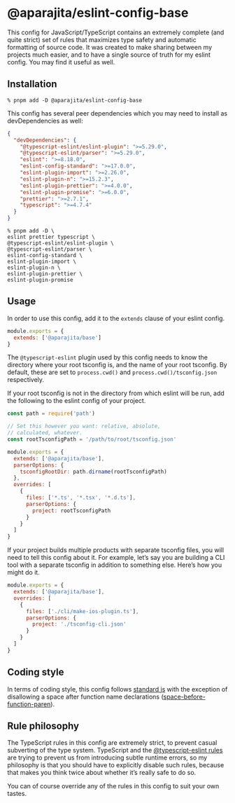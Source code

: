 # @aparajita/eslint-config-base

This config for JavaScript/TypeScript contains an extremely complete (and quite strict) set of rules that maximizes type safety and automatic formatting of source code. It was created to make sharing between my projects much easier, and to have a single source of truth for my eslint config. You may find it useful as well.

## Installation

```shell
% pnpm add -D @aparajita/eslint-config-base
```

This config has several peer dependencies which you may need to install as devDependencies as well:

```json
{
  "devDependencies": {
    "@typescript-eslint/eslint-plugin": ">=5.29.0",
    "@typescript-eslint/parser": ">=5.29.0",
    "eslint": ">=8.18.0",
    "eslint-config-standard": ">=17.0.0",
    "eslint-plugin-import": ">=2.26.0",
    "eslint-plugin-n": ">=15.2.3",
    "eslint-plugin-prettier": ">=4.0.0",
    "eslint-plugin-promise": ">=6.0.0",
    "prettier": ">=2.7.1",
    "typescript": ">=4.7.4"
  }
}
```
```shell
% pnpm add -D \
eslint prettier typescript \
@typescript-eslint/eslint-plugin \
@typescript-eslint/parser \
eslint-config-standard \
eslint-plugin-import \
eslint-plugin-n \
eslint-plugin-prettier \
eslint-plugin-promise
```

## Usage

In order to use this config, add it to the `extends` clause of your eslint config.

```js
module.exports = {
  extends: ['@aparajita/base']
}
```

The `@typescript-eslint` plugin used by this config needs to know the directory where your root tsconfig is, and the name of your root tsconfig. By default, these are set to `process.cwd()` and `process.cwd()/tsconfig.json` respectively.

If your root tsconfig is not in the directory from which eslint will be run, add the following to the eslint config of your project.

```js
const path = require('path')

// Set this however you want: relative, absolute,
// calculated, whatever.
const rootTsconfigPath = '/path/to/root/tsconfig.json'

module.exports = {
  extends: ['@aparajita/base'],
  parserOptions: {
    tsconfigRootDir: path.dirname(rootTsconfigPath)
  },
  overrides: [
    {
      files: ['*.ts', '*.tsx', '*.d.ts'],
      parserOptions: {
        project: rootTsconfigPath
      }
    }
  ]
}
```

If your project builds multiple products with separate tsconfig files, you will need to tell this config about it. For example, let’s say you are building a CLI tool with a separate tsconfig in addition to something else. Here’s how you might do it.

```js
module.exports = {
  extends: ['@aparajita/base'],
  overrides: [
    {
      files: ['./cli/make-ios-plugin.ts'],
      parserOptions: {
        project: './tsconfig-cli.json'
      }
    }
  ]
}
```

## Coding style

In terms of coding style, this config follows [standard js](https://standardjs.com/rules.html) with the exception of disallowing a space after function name declarations ([space-before-function-paren](https://eslint.org/docs/rules/space-before-function-paren.html)).

## Rule philosophy

The TypeScript rules in this config are extremely strict, to prevent casual subverting of the type system. TypeScript and the [@typescript-eslint rules](https://typescript-eslint.io/rules/) are trying to prevent us from introducing subtle runtime errors, so my philosophy is that you should have to explicitly disable such rules, because that makes you think twice about whether it’s really safe to do so.

You can of course override any of the rules in this config to suit your own tastes.
